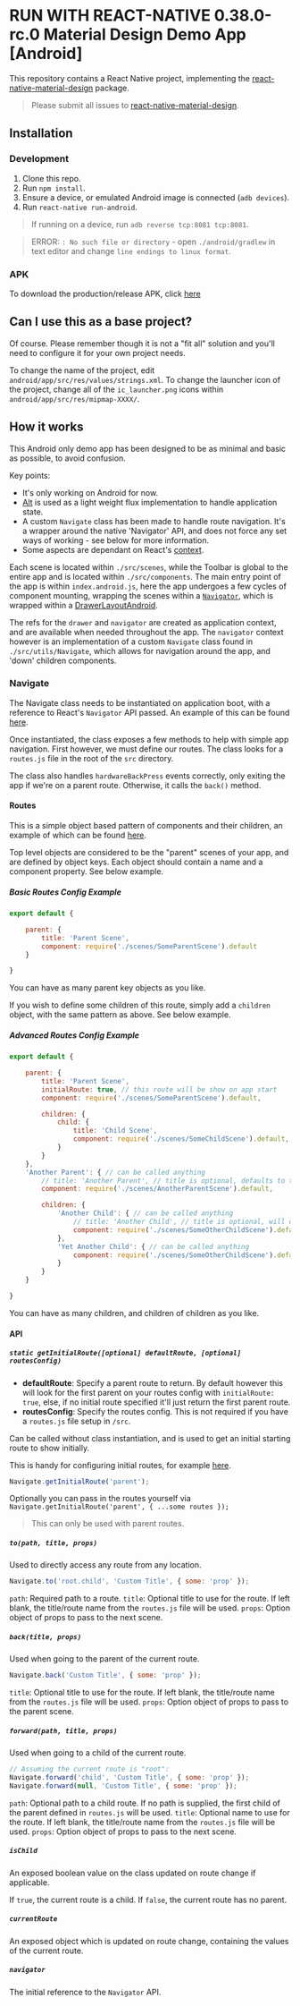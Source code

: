 # RUN WITH REACT-NATIVE 0.38.0-rc.0 Material Design Demo App [Android]

This repository contains a React Native project, implementing the [react-native-material-design](https://github.com/react-native-material-design/react-native-material-design) package.

> Please submit all issues to [react-native-material-design](https://github.com/react-native-material-design/react-native-material-design/issues).

## Installation

### Development

1. Clone this repo.
2. Run `npm install`.
3. Ensure a device, or emulated Android image is connected (`adb devices`).
4. Run `react-native run-android`.

> If running on a device, run `adb reverse tcp:8081 tcp:8081`.

> ERROR: `: No such file or directory` - open `./android/gradlew` in text editor and change `line endings to linux format`.

### APK

To download the production/release APK, click [here](https://github.com/thomasooo/demo-app/raw/master/app-release.apk)

## Can I use this as a base project?

Of course. Please remember though it is not a "fit all" solution and you'll need to configure it for your own project needs.

To change the name of the project, edit `android/app/src/res/values/strings.xml`.
To change the launcher icon of the project, change all of the `ic_launcher.png` icons within `android/app/src/res/mipmap-XXXX/`.

## How it works

This Android only demo app has been designed to be as minimal and basic as possible, to avoid confusion.

Key points:
- It's only working on Android for now.
- [Alt](http://alt.js.org) is used as a light weight flux implementation to handle application state.
- A custom `Navigate` class has been made to handle route navigation. It's a wrapper around the native 'Navigator' API, and does not force any set ways of working - see below for more information.
- Some aspects are dependant on React's [context](https://facebook.github.io/react/docs/context.html).

Each scene is located within `./src/scenes`, while the Toolbar is global to the entire app and is located within `./src/components`. The main entry point of the app is within `index.android.js`,
here the app undergoes a few cycles of component mounting, wrapping the scenes within a [`Navigator`](https://facebook.github.io/react-native/docs/navigator.html), which is wrapped within a [DrawerLayoutAndroid](https://facebook.github.io/react-native/docs/drawerlayoutandroid.html#content).

The refs for the `drawer` and `navigator` are created as application context, and are available when needed throughout the app. The `navigator` context however is an implementation of a custom `Navigate` class
found in `./src/utils/Navigate`, which allows for navigation around the app, and 'down' children components.

### Navigate

The Navigate class needs to be instantiated on application boot, with a reference to React's `Navigator` API passed. An example of this can be found [here](https://github.com/react-native-material-design/demo-app/blob/master/index.android.js#L39).

Once instantiated, the class exposes a few methods to help with simple app navigation. First however, we must define our routes. The class looks for a `routes.js` file in the root of the `src` directory.

The class also handles `hardwareBackPress` events correctly, only exiting the app if we're on a parent route. Otherwise, it calls the `back()` method.

#### Routes

This is a simple object based pattern of components and their children, an example of which can be found [here](https://github.com/react-native-material-design/demo-app/blob/master/src/routes.js).

Top level objects are considered to be the "parent" scenes of your app, and are defined by object keys. Each object should contain a name and a component property. See below example.

##### Basic Routes Config Example

```javascript
export default {

    parent: {
        title: 'Parent Scene',
        component: require('./scenes/SomeParentScene').default
    }

}
```

You can have as many parent key objects as you like.

If you wish to define some children of this route, simply add a `children` object, with the same pattern as above. See below example.

##### Advanced Routes Config Example

```javascript
export default {

    parent: {
        title: 'Parent Scene',
        initialRoute: true, // this route will be show on app start
        component: require('./scenes/SomeParentScene').default,

        children: {
            child: {
                title: 'Child Scene',
                component: require('./scenes/SomeChildScene').default,
            }
        }
    },
    'Another Parent': { // can be called anything
        // title: 'Another Parent', // title is optional, defaults to the parent object key name 'Another Parent'
        component: require('./scenes/AnotherParentScene').default,

        children: {
            'Another Child': { // can be called anything
                // title: 'Another Child', // title is optional, will default to the parent object key name 'Another Child'
                component: require('./scenes/SomeOtherChildScene').default,
            },
            'Yet Another Child': { // can be called anything
                component: require('./scenes/SomeOtherChildScene').default,
            }
        }
    }

}
```

You can have as many children, and children of children as you like.

#### API

##### `static getInitialRoute([optional] defaultRoute, [optional] routesConfig)`

 - **defaultRoute**: Specify a parent route to return. By default however this will look for the first parent on your routes config with
  `initialRoute: true`, else, if no initial route specified it'll just return the first parent route.
 - **routesConfig**: Specify the routes config. This is not required if you have a `routes.js` file setup in `/src`.

Can be called without class instantiation, and is used to get an initial starting route to show initially.

This is handy for configuring initial routes, for example [here](https://github.com/react-native-material-design/demo-app/blob/master/index.android.js#L62).

```javascript
Navigate.getInitialRoute('parent');
```

Optionally you can pass in the routes yourself via `Navigate.getInitialRoute('parent', { ...some routes });`

> This can only be used with parent routes.

##### `to(path, title, props)`

Used to directly access any route from any location.

```javascript
Navigate.to('root.child', 'Custom Title', { some: 'prop' });
```

`path`: <string> Required path to a route.
`title`: <string> Optional title to use for the route. If left blank, the title/route name from the `routes.js` file will be used.
`props`: <object> Option object of props to pass to the next scene.

##### `back(title, props)`

Used when going to the parent of the current route.

```javascript
Navigate.back('Custom Title', { some: 'prop' });
```

`title`: <string> Optional title to use for the route. If left blank, the title/route name from the `routes.js` file will be used.
`props`: <object> Option object of props to pass to the parent scene.

##### `forward(path, title, props)`

Used when going to a child of the current route.

```javascript
// Assuming the current route is "root":
Navigate.forward('child', 'Custom Title', { some: 'prop' });
Navigate.forward(null, 'Custom Title', { some: 'prop' });
```

`path`: <string> Optional path to a child route. If no path is supplied, the first child of the parent defined in `routes.js` will be used.
`title`: <string> Optional name to use for the route. If left blank, the title/route name from the `routes.js` file will be used.
`props`: <object> Option object of props to pass to the next scene.

##### `isChild`

An exposed boolean value on the class updated on route change if applicable.

If `true`, the current route is a child.
If `false`,  the current route has no parent.

##### `currentRoute`

An exposed object which is updated on route change, containing the values of the current route.

##### `navigator`

The initial reference to the `Navigator` API.
